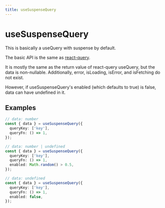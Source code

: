 ```yaml
---
title: useSuspenseQuery
---
```


# useSuspenseQuery

This is basically a useQuery with suspense by default.

The basic API is the same as [react-query](https://tanstack.com/query/v4/?from=reactQueryV3&original=https://react-query-v3.tanstack.com/).

It is mostly the same as the return value of react-query useQuery, but the data is non-nullable. Additionally, error, isLoading, isError, and isFetching do not exist.

However, if useSuspenseQuery's enabled (which defaults to true) is false, data can have undefined in it.

## Examples

```typescript
// data: number
const { data } = useSuspenseQuery({
  queryKey: ['key'],
  queryFn: () => 1,
});

// data: number | undefined
const { data } = useSuspenseQuery({
  queryKey: ['key'],
  queryFn: () => 1,
  enabled: Math.random() > 0.5,
});

// data: undefined
const { data } = useSuspenseQuery({
  queryKey: ['key'],
  queryFn: () => 1,
  enabled: false,
});
```
